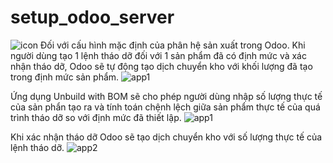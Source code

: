 # setup_odoo_server
![icon](https://user-images.githubusercontent.com/51324401/72133500-2bc9d980-33b4-11ea-93b4-8d997ee18e43.png)
Đối với cấu hình mặc định của phân hệ sản xuất trong Odoo. Khi người dùng tạo 1 lệnh tháo dỡ đối với 1 sản phẩm đã có định mức và xác nhận tháo dỡ, Odoo sẽ tự động tạo dịch chuyển kho với khối lượng đã tạo trong định mức sản phẩm.
![app1](https://user-images.githubusercontent.com/51324401/72135695-b3661700-33b9-11ea-98aa-735f2adc4878.PNG)

Ứng dụng Unbuild with BOM sẽ cho phép người dùng nhập số lượng thực tế của sản phẩn tạo ra và tính toán chệnh lệch giữa sản phẩm thực tế của quá trình tháo dỡ so với định mức đã thiết lập.
![app1](https://user-images.githubusercontent.com/51324401/72135105-4605b680-33b8-11ea-93fd-45eb95e3db09.PNG)

Khi xác nhận tháo dỡ Odoo sẽ tạo dịch chuyển kho với số lượng thực tế của lệnh tháo dỡ.
![app2](https://user-images.githubusercontent.com/51324401/72135697-b5c87100-33b9-11ea-8782-be722d986174.PNG)
